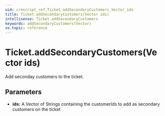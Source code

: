 ```yaml
---
uid: crmscript_ref_Ticket_addSecondaryCustomers_Vector_ids
title: Ticket.addSecondaryCustomers(Vector ids)
intellisense: Ticket.addSecondaryCustomers
keywords: addSecondaryCustomers(Vector)
so.topic: reference
---
```


# Ticket.addSecondaryCustomers(Vector ids)

Add seconday customers to the ticket.

## Parameters

* **ids:** A Vector of Strings containing the customerIds to add as secondary customers on the ticket

